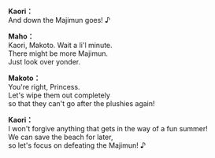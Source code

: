 # 

  
**Kaori：**  
And down the Majimun goes! ♪  
  
**Maho：**  
Kaori, Makoto. Wait a li'l minute.  
There might be more Majimun.  
Just look over yonder.  
  
**Makoto：**  
You're right, Princess.  
Let's wipe them out completely  
so that they can't go after the plushies again!  
  
**Kaori：**  
I won't forgive anything that gets in the way of a fun summer!  
We can save the beach for later,  
so let's focus on defeating the Majimun! ♪  
